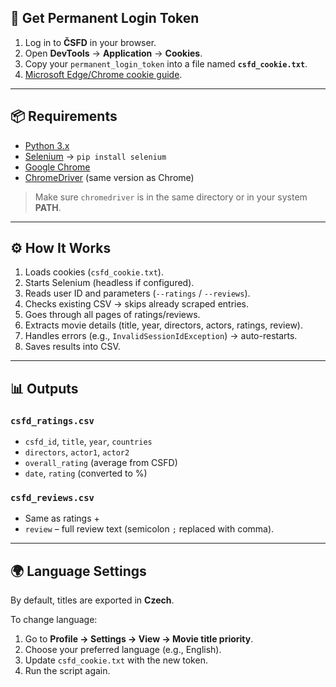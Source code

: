 ## 🔑 Get Permanent Login Token

1. Log in to **ČSFD** in your browser.  
2. Open **DevTools** → **Application** → **Cookies**.  
3. Copy your `permanent_login_token` into a file named **`csfd_cookie.txt`**.  
4. [Microsoft Edge/Chrome cookie guide](https://learn.microsoft.com/en-us/microsoft-edge/devtools-guide-chromium/storage/cookies).  

---

## 📦 Requirements

- [Python 3.x](https://www.python.org/downloads/)  
- [Selenium](https://pypi.org/project/selenium/) → `pip install selenium`  
- [Google Chrome](https://www.google.com/chrome/)  
- [ChromeDriver](https://chromedriver.chromium.org/downloads) (same version as Chrome)  

> Make sure `chromedriver` is in the same directory or in your system **PATH**.

---

## ⚙️ How It Works

1. Loads cookies (`csfd_cookie.txt`).  
2. Starts Selenium (headless if configured).  
3. Reads user ID and parameters (`--ratings` / `--reviews`).  
4. Checks existing CSV → skips already scraped entries.  
5. Goes through all pages of ratings/reviews.  
6. Extracts movie details (title, year, directors, actors, ratings, review).  
7. Handles errors (e.g., `InvalidSessionIdException`) → auto-restarts.  
8. Saves results into CSV.  

---

## 📊 Outputs

### `csfd_ratings.csv`
- `csfd_id`, `title`, `year`, `countries`  
- `directors`, `actor1`, `actor2`  
- `overall_rating` (average from CSFD)  
- `date`, `rating` (converted to %)  

### `csfd_reviews.csv`
- Same as ratings +  
- `review` – full review text (semicolon `;` replaced with comma).  

---

## 🌍 Language Settings

By default, titles are exported in **Czech**.  

To change language:  
1. Go to **Profile → Settings → View → Movie title priority**.  
2. Choose your preferred language (e.g., English).  
3. Update `csfd_cookie.txt` with the new token.  
4. Run the script again.  

